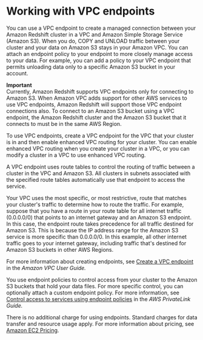 # Working with VPC endpoints<a name="enhanced-vpc-working-with-endpoints"></a>

You can use a VPC endpoint to create a managed connection between your Amazon Redshift cluster in a VPC and Amazon Simple Storage Service \(Amazon S3\)\. When you do, COPY and UNLOAD traffic between your cluster and your data on Amazon S3 stays in your Amazon VPC\. You can attach an endpoint policy to your endpoint to more closely manage access to your data\. For example, you can add a policy to your VPC endpoint that permits unloading data only to a specific Amazon S3 bucket in your account\.

**Important**  
Currently, Amazon Redshift supports VPC endpoints only for connecting to Amazon S3\. When Amazon VPC adds support for other AWS services to use VPC endpoints, Amazon Redshift will support those VPC endpoint connections also\. To connect to an Amazon S3 bucket using a VPC endpoint, the Amazon Redshift cluster and the Amazon S3 bucket that it connects to must be in the same AWS Region\.

To use VPC endpoints, create a VPC endpoint for the VPC that your cluster is in and then enable enhanced VPC routing for your cluster\. You can enable enhanced VPC routing when you create your cluster in a VPC, or you can modify a cluster in a VPC to use enhanced VPC routing\.

A VPC endpoint uses route tables to control the routing of traffic between a cluster in the VPC and Amazon S3\. All clusters in subnets associated with the specified route tables automatically use that endpoint to access the service\.

Your VPC uses the most specific, or most restrictive, route that matches your cluster's traffic to determine how to route the traffic\. For example, suppose that you have a route in your route table for all internet traffic \(0\.0\.0\.0/0\) that points to an internet gateway and an Amazon S3 endpoint\. In this case, the endpoint route takes precedence for all traffic destined for Amazon S3\. This is because the IP address range for the Amazon S3 service is more specific than 0\.0\.0\.0/0\. In this example, all other internet traffic goes to your internet gateway, including traffic that's destined for Amazon S3 buckets in other AWS Regions\.

For more information about creating endpoints, see [Create a VPC endpoint](https://docs.aws.amazon.com/vpc/latest/privatelink/create-interface-endpoint.html) in the *Amazon VPC User Guide\.*

You use endpoint policies to control access from your cluster to the Amazon S3 buckets that hold your data files\. For more specific control, you can optionally attach a custom endpoint policy\. For more information, see [Control access to services using endpoint policies](https://docs.aws.amazon.com/vpc/latest/privatelink/vpc-endpoints-access.html) in the *AWS PrivateLink Guide\.* 

There is no additional charge for using endpoints\. Standard charges for data transfer and resource usage apply\. For more information about pricing, see [Amazon EC2 Pricing](https://aws.amazon.com/redshift/pricing/#Data_Transfer)\.